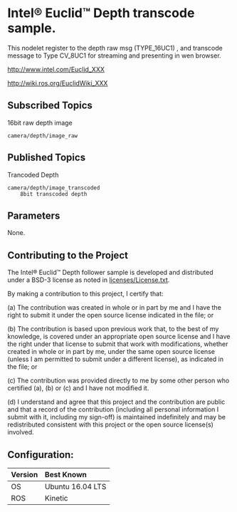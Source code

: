 # Intel&reg; Euclid&trade; Depth transcode sample.

This nodelet register to the depth raw msg (TYPE_16UC1) , and transcode message to Type CV_8UC1 for streaming and presenting in wen browser.

http://www.intel.com/Euclid_XXX

http://wiki.ros.org/EuclidWiki_XXX

## Subscribed Topics

16bit raw depth image

    camera/depth/image_raw

## Published Topics

Trancoded Depth

	camera/depth/image_transcoded
		8bit transcoded depth
			
## Parameters
   None.
    
## Contributing to the Project

The Intel&reg; Euclid&trade; Depth follower sample is developed and distributed under
a BSD-3 license as noted in [licenses/License.txt](licenses/License.txt).

By making a contribution to this project, I certify that:

(a) The contribution was created in whole or in part by me and I
have the right to submit it under the open source license
indicated in the file; or

(b) The contribution is based upon previous work that, to the best
of my knowledge, is covered under an appropriate open source
license and I have the right under that license to submit that
work with modifications, whether created in whole or in part
by me, under the same open source license (unless I am
permitted to submit under a different license), as indicated
in the file; or

(c) The contribution was provided directly to me by some other
person who certified (a), (b) or (c) and I have not modified
it.

(d) I understand and agree that this project and the contribution
are public and that a record of the contribution (including all
personal information I submit with it, including my sign-off) is
maintained indefinitely and may be redistributed consistent with
this project or the open source license(s) involved.

## Configuration:

| Version        | Best Known           |
|:-------------- |:---------------------|
| OS             | Ubuntu 16.04 LTS     |
| ROS            | Kinetic              |
